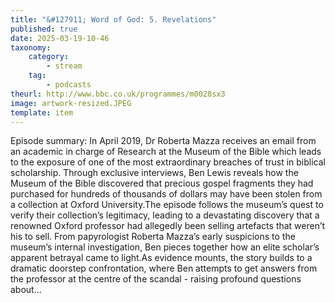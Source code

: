 ```yaml
---
title: "&#127911; Word of God: 5. Revelations"
published: true
date: 2025-03-19-10-46
taxonomy:
    category:
        - stream
    tag:
        - podcasts
theurl: http://www.bbc.co.uk/programmes/m0028sx3
image: artwork-resized.JPEG
template: item
---
```


Episode summary: In April 2019, Dr Roberta Mazza receives an email from an academic in charge of Research at the Museum of the Bible which leads to the exposure of one of the most extraordinary breaches of trust in biblical scholarship. Through exclusive interviews, Ben Lewis reveals how the Museum of the Bible discovered that precious gospel fragments they had purchased for hundreds of thousands of dollars may have been stolen from a collection at Oxford University.The episode follows the museum&rsquo;s quest to verify their collection&rsquo;s legitimacy, leading to a devastating discovery that a renowned Oxford professor had allegedly been selling artefacts that weren&rsquo;t his to sell. From papyrologist Roberta Mazza&rsquo;s early suspicions to the museum&rsquo;s internal investigation, Ben pieces together how an elite scholar&rsquo;s apparent betrayal came to light.As evidence mounts, the story builds to a dramatic doorstep confrontation, where Ben attempts to get answers from the professor at the centre of the scandal - raising profound questions about&hellip;
